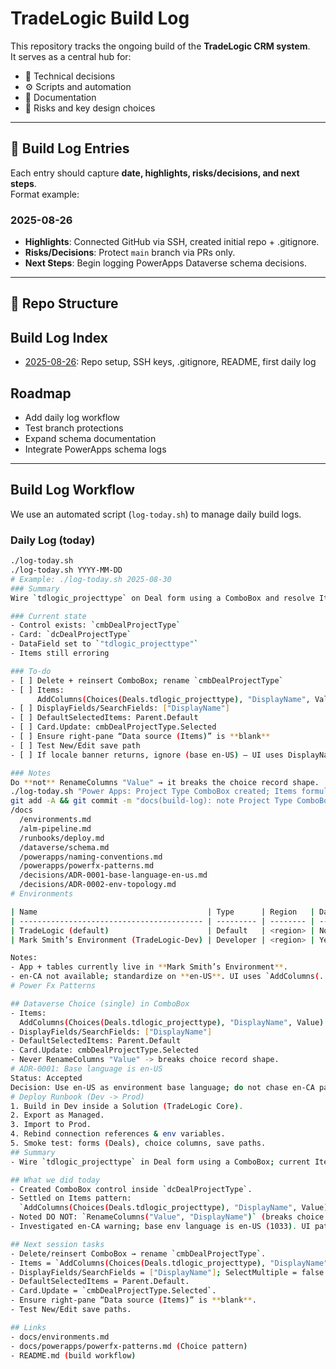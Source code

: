 # TradeLogic Build Log

This repository tracks the ongoing build of the **TradeLogic CRM system**.  
It serves as a central hub for:

- 📌 Technical decisions  
- ⚙️ Scripts and automation  
- 📂 Documentation  
- 🚩 Risks and key design choices  

---

## 📘 Build Log Entries
Each entry should capture **date, highlights, risks/decisions, and next steps**.  
Format example:

### 2025-08-26
- **Highlights**: Connected GitHub via SSH, created initial repo + .gitignore.  
- **Risks/Decisions**: Protect `main` branch via PRs only.  
- **Next Steps**: Begin logging PowerApps Dataverse schema decisions.  

---

## 📂 Repo Structure

## Build Log Index
- [2025-08-26](logs/2025-08-26.md): Repo setup, SSH keys, .gitignore, README, first daily log  

## Roadmap
- Add daily log workflow  
- Test branch protections  
- Expand schema documentation  
- Integrate PowerApps schema logs  

---

## Build Log Workflow

We use an automated script (`log-today.sh`) to manage daily build logs.

### Daily Log (today)
```bash
./log-today.sh
./log-today.sh YYYY-MM-DD
# Example: ./log-today.sh 2025-08-30
### Summary
Wire `tdlogic_projecttype` on Deal form using a ComboBox and resolve Items error.

### Current state
- Control exists: `cmbDealProjectType`
- Card: `dcDealProjectType`
- DataField set to `"tdlogic_projecttype"`
- Items still erroring

### To-do
- [ ] Delete + reinsert ComboBox; rename `cmbDealProjectType`
- [ ] Items:
      AddColumns(Choices(Deals.tdlogic_projecttype), "DisplayName", Value)
- [ ] DisplayFields/SearchFields: ["DisplayName"]
- [ ] DefaultSelectedItems: Parent.Default
- [ ] Card.Update: cmbDealProjectType.Selected
- [ ] Ensure right-pane “Data source (Items)” is **blank**
- [ ] Test New/Edit save path
- [ ] If locale banner returns, ignore (base en-US) — UI uses DisplayName column

### Notes
Do **not** RenameColumns "Value" → it breaks the choice record shape.
./log-today.sh "Power Apps: Project Type ComboBox created; Items formula pending. Next: reinsert control, set Items with AddColumns(..., Value), wire Update, test New/Edit."
git add -A && git commit -m "docs(build-log): note Project Type ComboBox work and next steps" && git push
/docs
  /environments.md
  /alm-pipeline.md
  /runbooks/deploy.md
  /dataverse/schema.md
  /powerapps/naming-conventions.md
  /powerapps/powerfx-patterns.md
  /decisions/ADR-0001-base-language-en-us.md
  /decisions/ADR-0002-env-topology.md
# Environments

| Name                                      | Type      | Region   | Dataverse | Base Language | URL    |
| ----------------------------------------- | --------- | -------- | --------- | ------------- | ------ |
| TradeLogic (default)                      | Default   | <region> | No        | —             | <link> |
| Mark Smith’s Environment (TradeLogic-Dev) | Developer | <region> | Yes       | en-US (1033)  | <link> |

Notes:
- App + tables currently live in **Mark Smith’s Environment**.
- en-CA not available; standardize on **en-US**. UI uses `AddColumns(..., "DisplayName", Value)` to avoid locale warnings.
# Power Fx Patterns

## Dataverse Choice (single) in ComboBox
- Items:
  AddColumns(Choices(Deals.tdlogic_projecttype), "DisplayName", Value)
- DisplayFields/SearchFields: ["DisplayName"]
- DefaultSelectedItems: Parent.Default
- Card.Update: cmbDealProjectType.Selected
- Never RenameColumns "Value" -> breaks choice record shape.
# ADR-0001: Base language is en-US
Status: Accepted
Decision: Use en-US as environment base language; do not chase en-CA pack. UI patterns bypass localization issues.
# Deploy Runbook (Dev -> Prod)
1. Build in Dev inside a Solution (TradeLogic Core).
2. Export as Managed.
3. Import to Prod.
4. Rebind connection references & env variables.
5. Smoke test: forms (Deals), choice columns, save paths.
## Summary
- Wire `tdlogic_projecttype` in Deal form using a ComboBox; current Items error due to stale control/binding.

## What we did today
- Created ComboBox control inside `dcDealProjectType`.
- Settled on Items pattern:
  `AddColumns(Choices(Deals.tdlogic_projecttype), "DisplayName", Value)`
- Noted DO NOT: `RenameColumns("Value", "DisplayName")` (breaks choice record shape).
- Investigated en-CA warning; base env language is en-US (1033). UI pattern avoids localization.

## Next session tasks
- Delete/reinsert ComboBox → rename `cmbDealProjectType`.
- Items = `AddColumns(Choices(Deals.tdlogic_projecttype), "DisplayName", Value)`
- DisplayFields/SearchFields = ["DisplayName"]; SelectMultiple = false.
- DefaultSelectedItems = Parent.Default.
- Card.Update = `cmbDealProjectType.Selected`.
- Ensure right-pane “Data source (Items)” is **blank**.
- Test New/Edit save paths.

## Links
- docs/environments.md
- docs/powerapps/powerfx-patterns.md (Choice pattern)
- README.md (build workflow)







